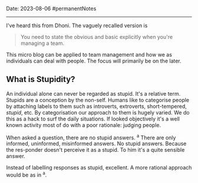 Date: 2023-08-06
#permanentNotes

---
I've heard this from Dhoni. The vaguely recalled version is 
>You need to state the obvious and basic explicitly when you're managing a team.

This micro blog can be applied to team management and how we as individuals can deal with people. The focus will primarily be on the later.

## What is Stupidity?
An individual alone can never be regarded as stupid. It's a relative term. Stupids are a conception by the non-self.  Humans like to categorise people by attaching labels to them such as introverts, extroverts, short-tempered, *stupid*, etc. By categorisation our approach to them is hugely varied. We do this as a hack to surf the daily situations. If looked objectively it's a well known activity most of do with a poor rationale: judging people.

When asked a question, there are no stupid answers. <sup>a</sup> There are only informed, uninformed, misinformed answers. No stupid answers. Because the res-ponder doesn't perceive it as a stupid. To him it's a quite sensible answer. 

Instead of labelling responses as stupid, excellent. A more rational approach would be as in  <sup>a</sup>.



